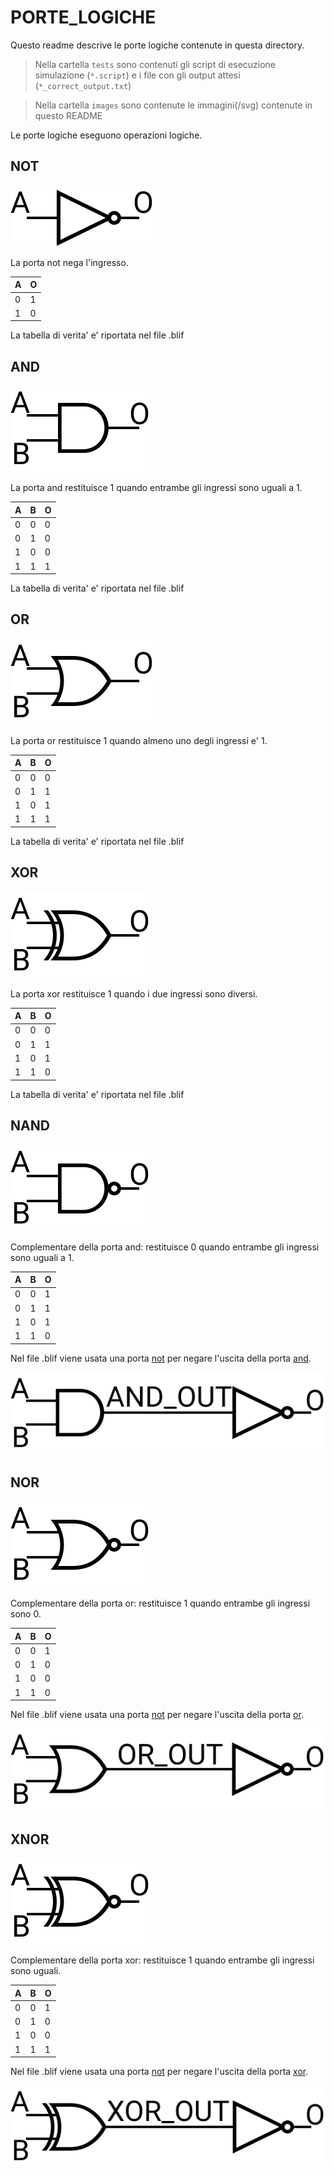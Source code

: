 # PORTE_LOGICHE
Questo readme descrive le porte logiche contenute
in questa directory.

> Nella cartella ```tests``` sono contenuti gli script di esecuzione simulazione (```*.script```)
> e i file con gli output attesi (```*_correct_output.txt```)

> Nella cartella ```images``` sono contenute le immagini(/svg) contenute in questo README

Le porte logiche eseguono operazioni logiche.

## NOT

![porta not](images/not.svg)

La porta not nega l'ingresso.

|A|O|
|-|-|
|0|1|
|1|0|

La tabella di verita' e' riportata nel file .blif

## AND

![porta and](images/and.svg)

La porta and restituisce 1 quando entrambe gli ingressi sono uguali a 1.

|A|B|O|
|-|-|-|
|0|0|0|
|0|1|0|
|1|0|0|
|1|1|1|

La tabella di verita' e' riportata nel file .blif

## OR

![porta or](images/or.svg)

La porta or restituisce 1 quando almeno uno degli ingressi e' 1.

|A|B|O|
|-|-|-|
|0|0|0|
|0|1|1|
|1|0|1|
|1|1|1|

La tabella di verita' e' riportata nel file .blif

## XOR

![porta xor](images/xor.svg)

La porta xor restituisce 1 quando i due ingressi sono diversi.

|A|B|O|
|-|-|-|
|0|0|0|
|0|1|1|
|1|0|1|
|1|1|0|

La tabella di verita' e' riportata nel file .blif

## NAND

![porta nand](images/nand.svg)

Complementare della porta and: restituisce 0 quando entrambe gli ingressi sono uguali a 1.

|A|B|O|
|-|-|-|
|0|0|1|
|0|1|1|
|1|0|1|
|1|1|0|

Nel file .blif viene usata una porta [not](#not) per negare l'uscita della porta [and](#and).

![porta nand con and e not](images/nand_andnot.svg)

## NOR

![porta nor](images/nor.svg)

Complementare della porta or: restituisce 1 quando entrambe gli ingressi sono 0.

|A|B|O|
|-|-|-|
|0|0|1|
|0|1|0|
|1|0|0|
|1|1|0|

Nel file .blif viene usata una porta [not](#not) per negare l'uscita della porta [or](#or).

![porta nor con or e not](images/nor_ornot.svg)

## XNOR

![porta xor](images/xnor.svg)

Complementare della porta xor: restituisce 1 quando entrambe gli ingressi sono uguali.

|A|B|O|
|-|-|-|
|0|0|1|
|0|1|0|
|1|0|0|
|1|1|1|

Nel file .blif viene usata una porta [not](#not) per negare l'uscita della porta [xor](#xor).

![porta xnor con xor e not](images/xnor_xornot.svg)